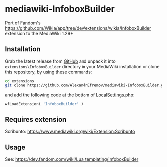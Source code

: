 # mediawiki-InfoboxBuilder
 Port of Fandom's https://github.com/Wikia/app/tree/dev/extensions/wikia/InfoboxBuilder extension to the MediaWiki 1.29+

## Installation
Grab the latest release from <a href="https://github.com/AlexandrEfremov/mediawiki-InfoboxBuilder/releases/latest">GitHub</a> and unpack it into <code>extensions\InfoboxBuilder</code> directory in your MediaWiki installation or clone this repository, by using these commands:
```bash
cd extensions
git clone https://github.com/AlexandrEfremov/mediawiki-InfoboxBuilder.git InfoboxBuilder --branch master --depth 1
```
and add the following code at the bottom of [LocalSettings.php](https://www.mediawiki.org/wiki/Manual:LocalSettings.php):
```php
wfLoadExtension( 'InfoboxBuilder' );
```
## Requires extension
Scribunto: https://www.mediawiki.org/wiki/Extension:Scribunto
## Usage
See: https://dev.fandom.com/wiki/Lua_templating/InfoboxBuilder
